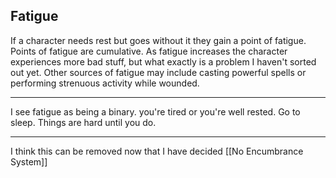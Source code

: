 ## Fatigue
If a character needs rest but goes without it they gain a point of fatigue. Points of fatigue are cumulative. As fatigue increases the character experiences more bad stuff, but what exactly is a problem I haven't sorted out yet. Other sources of fatigue may include casting powerful spells or performing strenuous activity while wounded.

---

I see fatigue as being a binary. you're tired or you're well rested. Go to sleep. Things are hard until you do.

---

I think this can be removed now that I have decided [[No Encumbrance System]]